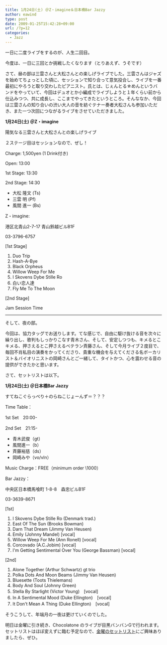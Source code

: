```yaml
---
title: 1月24日(土) ＠Z・imagine＆日本橋Bar Jazzy
author: eawind
type: post
date: 2009-01-25T15:42:28+09:00
url: /?p=12
categories:
  - Jazz
---
```

一日に二度ライブをするのが、人生二回目。

今度は、一日に三回とか挑戦したくなります（とりあえず、うそです）

さて、昼の部は三雲さんと大松さんとの楽しげライブでした。三雲さんはジャズを始めてちょっとした頃に、セッションで知り合って意気投合し、ライブを一番最初にやろうと取り交わしたピアニスト。氏とは、じぇんとる☆めんというバンドをやっていて、今回はデュオとか小編成でライブしようと１年くらい前から仕込みつつ、共に成長し、ここまでやってきたというところ。そんななか、今回は三雲さんの知り合いの渋い大人の音を紡ぐテナー奏者大松さんも参加いただき、また一つ次回につながるライブをさせていただきました。

**1月24日(土) ＠Z・imagine**

陽気なる三雲さんと大松さんとの楽しげライブ

２ステージ目はセッションなので、ぜし！

Charge: 1,500yen (1 Drink付き)

Open: 13:00

1st Stage: 13:30

2nd Stage: 14:30

- 大松 隆文 (Ts)
- 三雲 明 (Pf)
- 風間 進一 (Bs)

Z・imagine:

港区北青山2-7-17 青山鈴越ビルB1F

03-3796-6757

[1st Stage]

1. Duo Trip
2. Hash-A-Bye
3. Black Orpheus
4. Willow Weep For Me
5. I Skovens Dybe Stille Ro
6. 白い恋人達
7. Fly Me To The Moon

[2nd Stage]

Jam Session Time

* * *

そして、夜の部。

今回は、協力タッグでお送りします。てな感じで、自由に駆け抜ける音を次々に繰り出し、歌判もしっかりこなす青木さん、そして、安定しつつも、キメるとこキメる、押さえるとこ押さえるベテラン斉藤さん、そして今月ライブ２度目で、毎回不肖私目の演奏をかってくださり、貴重な機会を与えてくださる名ボーカリスト＆バイオリニストの岡崎さんとご一緒して、タイトかつ、心を震わせる音の提供ができたかと思います。

さて、セットリストは以下。

**1月24日(土) ＠日本橋Bar Jazzy**

すてねこぐらっぺり＋のらねこじょーんず＝？？？

Time Table：

1st Set　20:00-

2nd Set　21:15-

- 青木武俊（gt）
- 風間進一（b）
- 斉藤裕慈（ds）
- 岡崎みや（vo/vln）

Music Charge：FREE（minimum order \1000）

Bar Jazzy：

中央区日本橋馬喰町 1-8-8　森忠ビルB1F

03-3639-8671

[1st]

1. I Skovens Dybe Stille Ro (Denmark trad.)
2. East Of The Sun (Brooks Bowman)
3. Darn That Dream (Jimmy Van Heusen)
4. Emily (Johnny Mandel) [vocal]
5. Willow Weep For Me (Ann Ronell) [vocal]
6. Corcovado (A.C.Jobim) [vocal]
7. I'm Getting Sentimental Over You (George Bassman) [vocal]

[2nd]

1. Alone Together (Arthur Schwartz) gt trio
2. Polka Dots And Moon Beams (Jimmy Van Heusen)
3. Bluesette (Toots Thielemans)
4. Body And Soul (Johnny Green)
5. Stella By Starlight (Victor Young)　[vocal]
6. In A Sentimental Mood (Duke Ellington)　[vocal]
7. It Don't Mean A Thing (Duke Ellington)　[vocal]

そうこうして、年端月の一夜は更けていくのでした。

明日は金曜に引き続き、Chocolatone のライブが目黒バンバンGで行われます。セットリストはほぼ変えずに臨む予定なので、[金曜のセットリスト](/p11)にご興味ありましたら、ぜひ。
